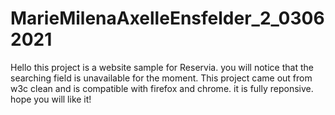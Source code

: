 # MarieMilenaAxelleEnsfelder_2_03062021
Hello this project is a website sample for Reservia. you will notice that the searching field is unavailable for the moment. 
This project came out from w3c clean and is compatible with firefox and chrome. it is fully reponsive. hope you will like it!

